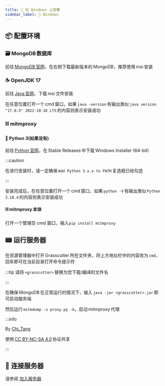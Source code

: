 ```yaml
---
title: 💠 在 Windows 上部署
sidebar_label: 💠 Windows
---
```


## 📦 配置环境

### 🗃️ MongoDB 数据库

前往 [MongoDB 官网](https://www.mongodb.com/try/download/community)，在右侧下载最新版本的 MongoDB，推荐使用 msi 安装

### ☕ OpenJDK 17

前往 [Java 官网](https://www.oracle.com/java/technologies/javase/jdk17-archive-downloads.html)，下载 msi 文件安装

在任意位置打开一个 cmd 窗口，如果 `java -version` 有输出类似 `java version "17.0.5" 2022-10-18 LTS` 的内容则表示安装成功

### ⛓️ mitmproxy

#### 🐍 Python 3(如果没有)

前往 [Python 官网](https://www.python.org/downloads/windows/)，在 Stable Releases 中下载 Windows Installer (64-bit)

:::caution

在进行安装时，请一定确保 `Add Python 3.x.x to PATH` 复选框已经勾选

:::

安装完成后，在任意位置打开一个 cmd 窗口，如果 `python -V` 有输出类似 `Python 3.10.4` 的内容则表示安装成功

#### ⛓️ mitmproxy 本体

打开一个管理员 cmd 窗口，输入`pip install mitmproxy`

## 📟 运行服务器

在资源管理器中打开 Grasscutter 所在文件夹，将上方地址栏中的内容改为 `cmd`，回车即可在当前目录打开命令提示符

:::tip
请将 `<grasscutter>` 替换为您下载/编译的文件名

:::

在确保 MongoDB 在正常运行的情况下，输入 `java -jar <grasscutter>.jar` 即可启动服务端

然后运行 `mitmdump -s proxy.py -k`，启动 mitmproxy 代理

:::info

By [Chi_Tang](https://www.chitang.tech)

使用 [CC BY-NC-SA 4.0](https://creativecommons.org/licenses/by-nc-sa/4.0/) 协议共享

:::

## 🔗 连接服务器

请参阅 [加入服务器](https://genkit.org/docs/client/oneclick)

